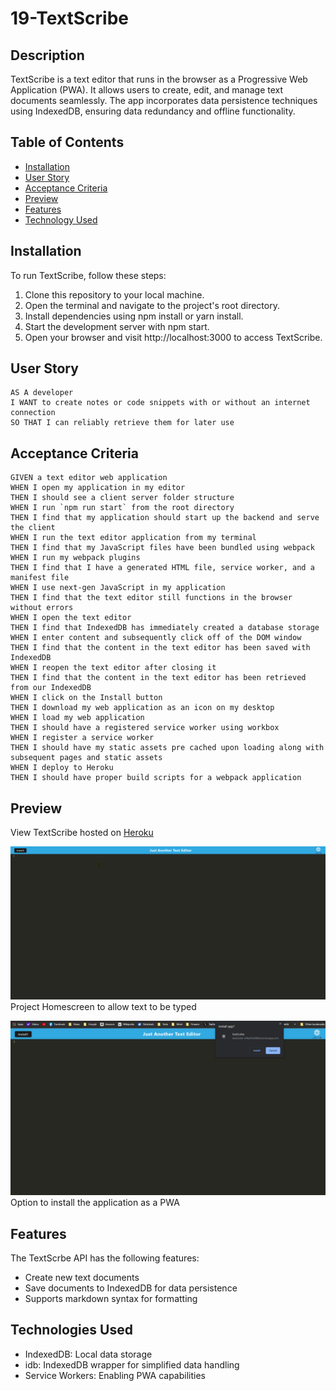 # 19-TextScribe

## Description
TextScribe is a  text editor that runs in the browser as a Progressive Web Application (PWA). It allows users to create, edit, and manage text documents seamlessly. The app incorporates data persistence techniques using IndexedDB, ensuring data redundancy and offline functionality.

## Table of Contents

- [Installation](#installation)
- [User Story](#user-story)
- [Acceptance Criteria](#acceptance-criteria)
- [Preview](#preview)
- [Features](#features)
- [Technology Used](#technologies-used)


## Installation
To run TextScribe, follow these steps:

1. Clone this repository to your local machine.
2. Open the terminal and navigate to the project's root directory.
3. Install dependencies using npm install or yarn install.
4. Start the development server with npm start.
5. Open your browser and visit http://localhost:3000 to access TextScribe.

## User Story
```
AS A developer
I WANT to create notes or code snippets with or without an internet connection
SO THAT I can reliably retrieve them for later use
```

## Acceptance Criteria
```
GIVEN a text editor web application
WHEN I open my application in my editor
THEN I should see a client server folder structure
WHEN I run `npm run start` from the root directory
THEN I find that my application should start up the backend and serve the client
WHEN I run the text editor application from my terminal
THEN I find that my JavaScript files have been bundled using webpack
WHEN I run my webpack plugins
THEN I find that I have a generated HTML file, service worker, and a manifest file
WHEN I use next-gen JavaScript in my application
THEN I find that the text editor still functions in the browser without errors
WHEN I open the text editor
THEN I find that IndexedDB has immediately created a database storage
WHEN I enter content and subsequently click off of the DOM window
THEN I find that the content in the text editor has been saved with IndexedDB
WHEN I reopen the text editor after closing it
THEN I find that the content in the text editor has been retrieved from our IndexedDB
WHEN I click on the Install button
THEN I download my web application as an icon on my desktop
WHEN I load my web application
THEN I should have a registered service worker using workbox
WHEN I register a service worker
THEN I should have my static assets pre cached upon loading along with subsequent pages and static assets
WHEN I deploy to Heroku
THEN I should have proper build scripts for a webpack application
```

## Preview
View TextScribe hosted on [Heroku](https://textscribe-a44a925d489a.herokuapp.com/)

![alt text](/media/HomeScreenshot.png)
Project Homescreen to allow text to be typed

![alt text](/media/InstallApp.png)
Option to install the application as a PWA

## Features
The TextScrbe API has the following features:
- Create new text documents
- Save documents to IndexedDB for data persistence
- Supports markdown syntax for formatting

## Technologies Used
- IndexedDB: Local data storage
- idb: IndexedDB wrapper for simplified data handling
- Service Workers: Enabling PWA capabilities
